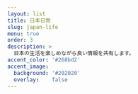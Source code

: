 ```yaml
---
layout: list
title: 日本日常
slug: japan-life
menu: true
order: 3
description: >
  日本の生活を楽しめながら良い情報を共有します。
accent_color: '#268bd2'
accent_image:
  background: '#202020'
  overlay:    false
---
```

